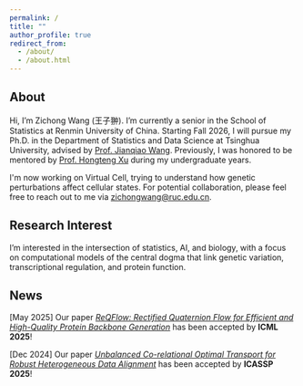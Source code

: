 ```yaml
---
permalink: /
title: ""
author_profile: true
redirect_from: 
  - /about/
  - /about.html
---
```

## About

Hi, I’m Zichong Wang (王子翀). I’m currently a senior in the School of Statistics at Renmin University of China. Starting Fall 2026, I will pursue my Ph.D. in the Department of Statistics and Data Science at Tsinghua University, advised by [Prof. Jianqiao Wang](https://jianqiao.me/). Previously, I was honored to be mentored by [Prof. Hongteng Xu](https://hongtengxu.github.io/) during my undergraduate years.

I'm now working on Virtual Cell, trying to understand how genetic perturbations affect cellular states. For potential collaboration, please feel free to reach out to me via <a href="mailto:zichongwang@ruc.edu.cn">zichongwang@ruc.edu.cn</a>.

## Research Interest

I’m interested in the intersection of statistics, AI, and biology, with a focus on computational models of the central dogma that link genetic variation, transcriptional regulation, and protein function.

## News

[May 2025] Our paper *[ReQFlow: Rectified Quaternion Flow for Efficient and High-Quality Protein Backbone Generation](https://arxiv.org/abs/2502.14637)* has been accepted by **ICML 2025**!

[Dec 2024] Our paper *[Unbalanced Co-relational Optimal Transport for Robust Heterogeneous Data Alignment](https://ieeexplore.ieee.org/abstract/document/10888180/)* has been accepted by **ICASSP 2025**!